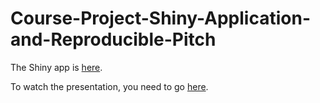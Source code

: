 # Course-Project-Shiny-Application-and-Reproducible-Pitch

The Shiny app is [here](https://shipit.shinyapps.io/Course-Project-Shiny-Application-and-Reproducible-Pitch/).

To watch the presentation, you need to go [here](https://github.com/).
